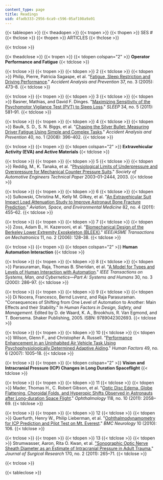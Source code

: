 ```yaml
---
content_type: page
title: Readings
uid: 4fadb333-2956-6ca9-c596-05af108a9a91
---
```


{{< tableopen >}}
{{< theadopen >}}
{{< tropen >}}
{{< thopen >}}
SES #
{{< thclose >}}
{{< thopen >}}
ARTICLES
{{< thclose >}}

{{< trclose >}}

{{< theadclose >}}
{{< tropen >}}
{{< tdopen colspan="2" >}}
**Operator Performance and Fatigue**
{{< tdclose >}}

{{< trclose >}}
{{< tropen >}}
{{< tdopen >}}
2
{{< tdclose >}}
{{< tdopen >}}
Philip, Pierre, Patricia Sagaspe, et al. "[Fatigue, Sleep Restriction and Driving Performance](http://www.ncbi.nlm.nih.gov/pubmed/15784201)." _Accident Analysis and Prevention_ 37, no. 3 (2005): 473–8.
{{< tdclose >}}

{{< trclose >}}
{{< tropen >}}
{{< tdopen >}}
3
{{< tdclose >}}
{{< tdopen >}}
Basner, Mathias, and David F. Dinges. "[Maximizing Sensitivity of the Psychomotor Vigilance Test (PVT) to Sleep Loss](http://www.ncbi.nlm.nih.gov/pubmed/21532951)." _SLEEP_ 34, no. 5 (2011): 581–91.
{{< tdclose >}}

{{< trclose >}}
{{< tropen >}}
{{< tdopen >}}
4
{{< tdclose >}}
{{< tdopen >}}
Baulk, S. D., S. N. Biggs, et al. "[Chasing the Silver Bullet: Measuring Driver Fatigue Using Simple and Complex Tasks](http://dx.doi.org/10.1016/S0009-2541(99)00083-2)." _Accident Analysis and Prevention_ 40, no. 1 (2008): 396–402.
{{< tdclose >}}

{{< trclose >}}
{{< tropen >}}
{{< tdopen colspan="2" >}}
**Extravehicular Activity (EVA) and Active Materials**
{{< tdclose >}}

{{< trclose >}}
{{< tropen >}}
{{< tdopen >}}
5
{{< tdclose >}}
{{< tdopen >}}
Reddig, M., K. Tanaka, et al. "[Physiological Limits of Underpressure and Overpressure for Mechanical Counter Pressure Suits](http://papers.sae.org/2003-01-2444/)." _Society of Automotive Engineers Technical Paper_ 2003–01–2444, 2003.
{{< tdclose >}}

{{< trclose >}}
{{< tropen >}}
{{< tdopen >}}
6
{{< tdclose >}}
{{< tdopen >}}
Sulkowski, Christina M., Kelly M. Gilkey, et al. "[An Extravehicular Suit Impact Load Attenuation Study to Improve Astronaut Bone Fracture Prediction](http://www.ingentaconnect.com/content/asma/asem/2011/00000082/00000004/art00007)." _Aviation, Space, and Environmental Medicine_ 82, no. 4 (2011): 455–62.
{{< tdclose >}}

{{< trclose >}}
{{< tropen >}}
{{< tdopen >}}
7
{{< tdclose >}}
{{< tdopen >}}
Zoss, Adam B., H. Kazerooni, et al. "[Biomechanical Design of the Berkeley Lower Extremity Exoskeleton (BLEEX)](http://ieeexplore.ieee.org/xpl/articleDetails.jsp?arnumber=1618670)." _IEEE/ASME Transactions on Mechatronics_ 11, no. 2 (2006): 128–38.
{{< tdclose >}}

{{< trclose >}}
{{< tropen >}}
{{< tdopen colspan="2" >}}
**Human Automation Interaction**
{{< tdclose >}}

{{< trclose >}}
{{< tropen >}}
{{< tdopen >}}
8
{{< tdclose >}}
{{< tdopen >}}
Parasuraman, Raja, Thomas B. Sheridan, et al. "[A Model for Types and Levels of Human Interaction with Automation](http://ieeexplore.ieee.org/xpl/freeabs_all.jsp?arnumber=844354)." _IEEE Transactions on Systems, Man, and Cybernetics—Part A: Systems and Humans_ 30, no. 3 (2000): 286–97.
{{< tdclose >}}

{{< trclose >}}
{{< tropen >}}
{{< tdopen >}}
9
{{< tdclose >}}
{{< tdopen >}}
Di Nocera, Francesco, Bernd Lovenz, and Raja Parasuraman. "Consequences of Shifting from One Level of Automation to Another: Main Effects and their Stability." In _Human Factors in Design, Safety, and Management_. Edited by D. de Waard, K. A., Brookhuis, R. Van Egmond, and T. Boersema. Shaker Publishing, 2005. ISBN: 9789042302693.
{{< tdclose >}}

{{< trclose >}}
{{< tropen >}}
{{< tdopen >}}
10
{{< tdclose >}}
{{< tdopen >}}
Wilson, Glenn F., and Christopher A. Russell. "[Performance Enhancement in an Uninhabited Air Vehicle Task Using Psychophysiologically Determined Adaptive Aiding](http://www.ncbi.nlm.nih.gov/pubmed/18074700)." _Human Factors_ 49, no. 6 (2007): 1005–18.
{{< tdclose >}}

{{< trclose >}}
{{< tropen >}}
{{< tdopen colspan="2" >}}
**Vision and Intracranial Pressure (ICP) Changes in Long Duration Spaceflight**
{{< tdclose >}}

{{< trclose >}}
{{< tropen >}}
{{< tdopen >}}
11
{{< tdclose >}}
{{< tdopen >}}
Mader, Thomas H., C. Robert Gibson, et al. "[Optic Disc Edema, Globe Flattening, Choroidal Folds, and Hyperopic Shifts Observed in Astronauts after Long-duration Space Flight](http://www.ncbi.nlm.nih.gov/pubmed/21849212)." _Ophthalmology_ 118, no. 10 (2011): 2058–69.
{{< tdclose >}}

{{< trclose >}}
{{< tropen >}}
{{< tdopen >}}
12
{{< tdclose >}}
{{< tdopen >}}
Querfurth, Henry W., Philip Lieberman, et al. "[Ophthalmodynamometry for ICP Prediction and Pilot Test on Mt. Everest](http://www.biomedcentral.com/1471-2377/10/106)." _BMC Neurology_ 10 (2010): 106.
{{< tdclose >}}

{{< trclose >}}
{{< tropen >}}
{{< tdopen >}}
13
{{< tdclose >}}
{{< tdopen >}}
Strumwasser, Aaron, Rita O. Kwan, et al. ["Sonographic Optic Nerve Sheath Diameter as an Estimate of Intracranial Pressure in Adult Trauma.](http://dx.doi.org/10.1016/j.jss.2011.03.009)" _Journal of Surgical Research_ 170, no. 2 (2011): 265–71.
{{< tdclose >}}

{{< trclose >}}

{{< tableclose >}}